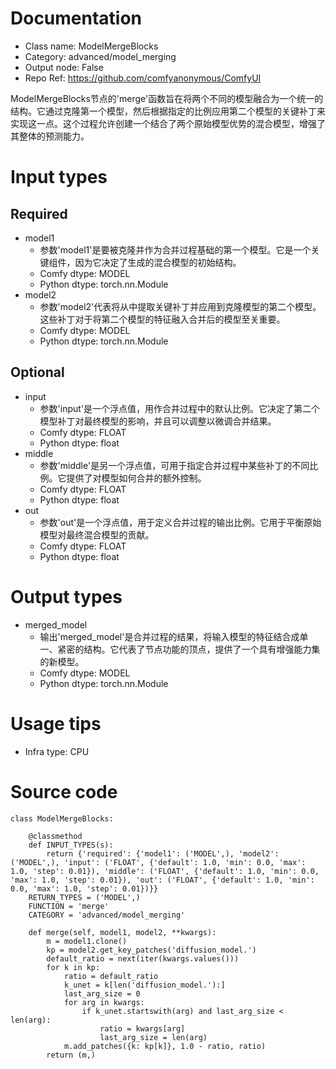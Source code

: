 # Documentation
- Class name: ModelMergeBlocks
- Category: advanced/model_merging
- Output node: False
- Repo Ref: https://github.com/comfyanonymous/ComfyUI

ModelMergeBlocks节点的'merge'函数旨在将两个不同的模型融合为一个统一的结构。它通过克隆第一个模型，然后根据指定的比例应用第二个模型的关键补丁来实现这一点。这个过程允许创建一个结合了两个原始模型优势的混合模型，增强了其整体的预测能力。

# Input types
## Required
- model1
    - 参数'model1'是要被克隆并作为合并过程基础的第一个模型。它是一个关键组件，因为它决定了生成的混合模型的初始结构。
    - Comfy dtype: MODEL
    - Python dtype: torch.nn.Module
- model2
    - 参数'model2'代表将从中提取关键补丁并应用到克隆模型的第二个模型。这些补丁对于将第二个模型的特征融入合并后的模型至关重要。
    - Comfy dtype: MODEL
    - Python dtype: torch.nn.Module
## Optional
- input
    - 参数'input'是一个浮点值，用作合并过程中的默认比例。它决定了第二个模型补丁对最终模型的影响，并且可以调整以微调合并结果。
    - Comfy dtype: FLOAT
    - Python dtype: float
- middle
    - 参数'middle'是另一个浮点值，可用于指定合并过程中某些补丁的不同比例。它提供了对模型如何合并的额外控制。
    - Comfy dtype: FLOAT
    - Python dtype: float
- out
    - 参数'out'是一个浮点值，用于定义合并过程的输出比例。它用于平衡原始模型对最终混合模型的贡献。
    - Comfy dtype: FLOAT
    - Python dtype: float

# Output types
- merged_model
    - 输出'merged_model'是合并过程的结果，将输入模型的特征结合成单一、紧密的结构。它代表了节点功能的顶点，提供了一个具有增强能力集的新模型。
    - Comfy dtype: MODEL
    - Python dtype: torch.nn.Module

# Usage tips
- Infra type: CPU

# Source code
```
class ModelMergeBlocks:

    @classmethod
    def INPUT_TYPES(s):
        return {'required': {'model1': ('MODEL',), 'model2': ('MODEL',), 'input': ('FLOAT', {'default': 1.0, 'min': 0.0, 'max': 1.0, 'step': 0.01}), 'middle': ('FLOAT', {'default': 1.0, 'min': 0.0, 'max': 1.0, 'step': 0.01}), 'out': ('FLOAT', {'default': 1.0, 'min': 0.0, 'max': 1.0, 'step': 0.01})}}
    RETURN_TYPES = ('MODEL',)
    FUNCTION = 'merge'
    CATEGORY = 'advanced/model_merging'

    def merge(self, model1, model2, **kwargs):
        m = model1.clone()
        kp = model2.get_key_patches('diffusion_model.')
        default_ratio = next(iter(kwargs.values()))
        for k in kp:
            ratio = default_ratio
            k_unet = k[len('diffusion_model.'):]
            last_arg_size = 0
            for arg in kwargs:
                if k_unet.startswith(arg) and last_arg_size < len(arg):
                    ratio = kwargs[arg]
                    last_arg_size = len(arg)
            m.add_patches({k: kp[k]}, 1.0 - ratio, ratio)
        return (m,)
```